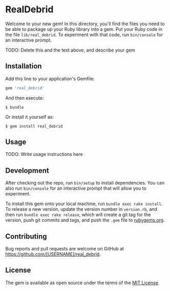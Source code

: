 # RealDebrid

Welcome to your new gem! In this directory, you'll find the files you need to be able to package up your Ruby library into a gem. Put your Ruby code in the file `lib/real_debrid`. To experiment with that code, run `bin/console` for an interactive prompt.

TODO: Delete this and the text above, and describe your gem

## Installation

Add this line to your application's Gemfile:

```ruby
gem 'real_debrid'
```

And then execute:

    $ bundle

Or install it yourself as:

    $ gem install real_debrid

## Usage

TODO: Write usage instructions here

## Development

After checking out the repo, run `bin/setup` to install dependencies. You can also run `bin/console` for an interactive prompt that will allow you to experiment.

To install this gem onto your local machine, run `bundle exec rake install`. To release a new version, update the version number in `version.rb`, and then run `bundle exec rake release`, which will create a git tag for the version, push git commits and tags, and push the `.gem` file to [rubygems.org](https://rubygems.org).

## Contributing

Bug reports and pull requests are welcome on GitHub at https://github.com/[USERNAME]/real_debrid.


## License

The gem is available as open source under the terms of the [MIT License](http://opensource.org/licenses/MIT).

